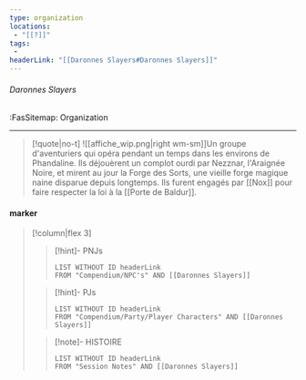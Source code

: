 ```yaml
---
type: organization
locations:
 - "[[?]]"
tags:
 - 
headerLink: "[[Daronnes Slayers#Daronnes Slayers]]"
---
```


###### Daronnes Slayers
<span class="sub2">:FasSitemap: Organization</span>
___

> [!quote|no-t]
>![[affiche_wip.png|right wm-sm]]Un groupe d'aventuriers qui opéra pendant un temps dans les environs de Phandaline. Ils déjouèrent un complot ourdi par Nezznar, l'Araignée Noire, et mirent au jour la Forge des Sorts, une vieille forge magique naine disparue depuis longtemps.
>Ils furent engagés par [[Nox]] pour faire respecter la loi à la [[Porte de Baldur]].

#### marker
> [!column|flex 3]
>>[!hint]- PNJs
>>```dataview
>>LIST WITHOUT ID headerLink
>>FROM "Compendium/NPC's" AND [[Daronnes Slayers]]
>
>>[!hint]- PJs
>>```dataview
>>LIST WITHOUT ID headerLink
>>FROM "Compendium/Party/Player Characters" AND [[Daronnes Slayers]]
>
>>[!note]- HISTOIRE
>>```dataview
>>LIST WITHOUT ID headerLink
>>FROM "Session Notes" AND [[Daronnes Slayers]]